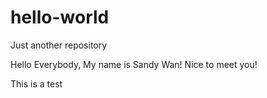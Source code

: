 # hello-world
Just another repository

Hello Everybody, My name is Sandy Wan! Nice to meet you!

This is a test